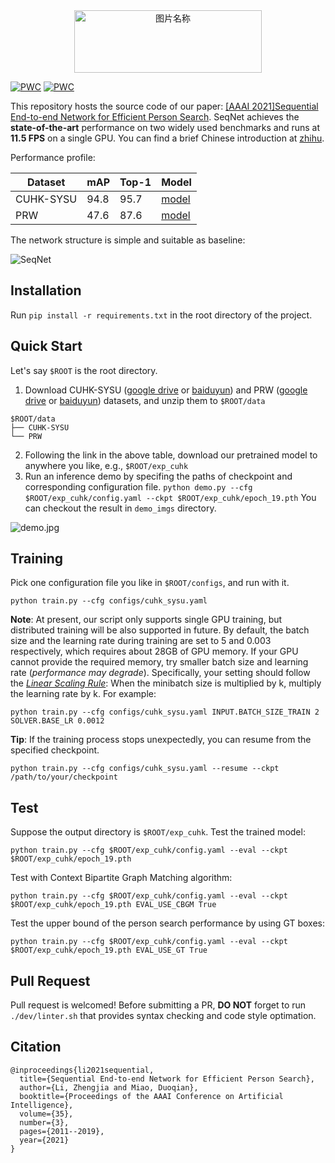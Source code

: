 <div align="center">
<img src="doc/title.jpg" width="300" height="100" alt="图片名称"/>
</div>

[![PWC](https://img.shields.io/endpoint.svg?url=https://paperswithcode.com/badge/sequential-end-to-end-network-for-efficient/person-search-on-prw)](https://paperswithcode.com/sota/person-search-on-prw?p=sequential-end-to-end-network-for-efficient)
[![PWC](https://img.shields.io/endpoint.svg?url=https://paperswithcode.com/badge/sequential-end-to-end-network-for-efficient/person-search-on-cuhk-sysu)](https://paperswithcode.com/sota/person-search-on-cuhk-sysu?p=sequential-end-to-end-network-for-efficient)

This repository hosts the source code of our paper: [[AAAI 2021]Sequential End-to-end Network for Efficient Person Search](https://arxiv.org/abs/2103.10148). SeqNet achieves the **state-of-the-art** performance on two widely used benchmarks and runs at **11.5 FPS** on a single GPU. You can find a brief Chinese introduction at [zhihu](https://zhuanlan.zhihu.com/p/358152127).

Performance profile:

| Dataset   | mAP  | Top-1 | Model                                                        |
| --------- | ---- | ----- | ------------------------------------------------------------ |
| CUHK-SYSU | 94.8 | 95.7  | [model](https://drive.google.com/file/d/1wKhCHy7uTHx8zxNS62Y1236GNv5TzFzq/view?usp=sharing) |
| PRW       | 47.6 | 87.6  | [model](https://drive.google.com/file/d/1I9OI6-sfVyop_aLDIWaYwd7Z4hD34hwZ/view?usp=sharing) |

The network structure is simple and suitable as baseline:

![SeqNet](doc/net_arch.jpg)

## Installation

Run `pip install -r requirements.txt` in the root directory of the project.


## Quick Start

Let's say `$ROOT` is the root directory.

1. Download CUHK-SYSU ([google drive](https://drive.google.com/open?id=1z3LsFrJTUeEX3-XjSEJMOBrslxD2T5af) or [baiduyun](https://pan.baidu.com/s/1AYL_YPVVzGrVIrkOmBp5QQ?pwd=92v1)) and PRW ([google drive](https://goo.gl/2SNesA) or [baiduyun](https://pan.baidu.com/s/1U5YaSHuT6Cgl6xnjzh11Ow?pwd=q3q9)) datasets, and unzip them to `$ROOT/data`
```
$ROOT/data
├── CUHK-SYSU
└── PRW
```
2. Following the link in the above table, download our pretrained model to anywhere you like, e.g., `$ROOT/exp_cuhk`
3. Run an inference demo by specifing the paths of checkpoint and corresponding configuration file. `python demo.py --cfg $ROOT/exp_cuhk/config.yaml --ckpt $ROOT/exp_cuhk/epoch_19.pth` You can checkout the result in `demo_imgs` directory.

![demo.jpg](./demo_imgs/demo.jpg)

## Training

Pick one configuration file you like in `$ROOT/configs`, and run with it.

```
python train.py --cfg configs/cuhk_sysu.yaml
```

**Note**: At present, our script only supports single GPU training, but distributed training will be also supported in future. By default, the batch size and the learning rate during training are set to 5 and 0.003 respectively, which requires about 28GB of GPU memory. If your GPU cannot provide the required memory, try smaller batch size and learning rate (*performance may degrade*). Specifically, your setting should follow the [*Linear Scaling Rule*](https://arxiv.org/abs/1706.02677): When the minibatch size is multiplied by k, multiply the learning rate by k. For example:

```
python train.py --cfg configs/cuhk_sysu.yaml INPUT.BATCH_SIZE_TRAIN 2 SOLVER.BASE_LR 0.0012
```

**Tip**: If the training process stops unexpectedly, you can resume from the specified checkpoint.

```
python train.py --cfg configs/cuhk_sysu.yaml --resume --ckpt /path/to/your/checkpoint
```

## Test

Suppose the output directory is `$ROOT/exp_cuhk`. Test the trained model:

```
python train.py --cfg $ROOT/exp_cuhk/config.yaml --eval --ckpt $ROOT/exp_cuhk/epoch_19.pth
```

Test with Context Bipartite Graph Matching algorithm:

```
python train.py --cfg $ROOT/exp_cuhk/config.yaml --eval --ckpt $ROOT/exp_cuhk/epoch_19.pth EVAL_USE_CBGM True
```

Test the upper bound of the person search performance by using GT boxes:

```
python train.py --cfg $ROOT/exp_cuhk/config.yaml --eval --ckpt $ROOT/exp_cuhk/epoch_19.pth EVAL_USE_GT True
```

## Pull Request

Pull request is welcomed! Before submitting a PR, **DO NOT** forget to run `./dev/linter.sh` that provides syntax checking and code style optimation.

## Citation

```
@inproceedings{li2021sequential,
  title={Sequential End-to-end Network for Efficient Person Search},
  author={Li, Zhengjia and Miao, Duoqian},
  booktitle={Proceedings of the AAAI Conference on Artificial Intelligence},
  volume={35},
  number={3},
  pages={2011--2019},
  year={2021}
}
```
